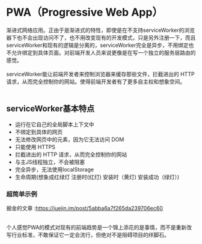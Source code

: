 # PWA（Progressive Web App）
渐进式网络应用。正由于是渐进式的特性，即使是在不支持serviceWorker的浏览器下也不会出现访问不了，也不用改变现有的开发模式，只是另外注册一下，而且serviceWorker和现有的逻辑是分离的，serviceWorker完全是异步，不用绑定也不允许绑定到具体页面。对前端开发人员来说更像是在写一个独立的服务层路由的感觉。<br/><br/>
serviceWorker能让前端开发者来控制浏览器来缓存那些文件，拦截进出的 HTTP 请求，从而完全控制你的网站。使得前端开发者有了更多自主权和想象空间。<br/><br/>
## serviceWorker基本特点
<ul>
   <li>运行在它自己的全局脚本上下文中</li>
   <li>不绑定到具体的网页</li>
   <li>无法修改网页中的元素，因为它无法访问 DOM</li>
   <li>只能使用 HTTPS</li>
   <li>拦截进出的 HTTP 请求，从而完全控制你的网站</li>
   <li>与主JS线程独立，不会被阻塞</li>
   <li>完全异步，无法使用localStorage</li>
   <li>生命周期(想象成红绿灯    注册时(红灯)   安装时（黄灯)   安装成功（绿灯）)</li>
</ul>

### 超简单示例 <br/>
掘金的文章 :https://juejin.im/post/5abba6a7f265da239706ec60<br/><br/>

个人感觉PWA的模式对现有的前端趋势是一个锦上添花的是事情，而不是重新改写行业标准，不敢保证它一定会流行，但绝对不是阻碍项目的绊脚石。
